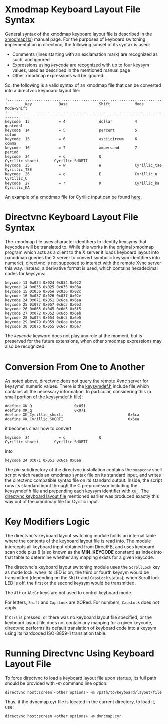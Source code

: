 # Xmodmap Keyboard Layout File Syntax #

General syntax of the xmodmap keyboard layout file is described in the [xmodmap(1x)](http://www.linuxmanpages.com/man1/xmodmap.1x.php) manual page. For the purposes of keyboard switching implementation in directvnc, the following subset of its syntax is used:

  * Comments (lines starting with an exclamation mark) are recognized as such, and ignored
  * Expressions using _keycode_ are recognized with up to four keysym values, used as described in the mentioned manual page
  * Other xmodmap expressions will be ignored.

So, the following is a valid syntax of an xmodmap file that can be converted into a directvnc keyboard layout file:

```
!...........................................................................
!        Key            Base              Shift           Mode    Mode+Shift
!---------------------------------------------------------------------------
keycode  13             = 4               dollar          4       quotedbl
keycode  14             = 5               percent         5       colon
keycode  15             = 6               asciicircum     6       comma
keycode  16             = 7               ampersand       7       period
keycode  24             = q               Q               Cyrillic_shorti       Cyrillic_SHORTI
keycode  25             = w               W               Cyrillic_tse          Cyrillic_TSE
keycode  26             = e               E               Cyrillic_u            Cyrillic_U
keycode  27             = r               R               Cyrillic_ka           Cyrillic_KA
```

An example of a xmodmap file for Cyrillic input can be found [here](http://directvnc-rev.googlecode.com/files/modmap.cyr).

# Directvnc Keyboard Layout File Syntax #

The xmodmap file uses character identifiers to identify keysyms that keycodes will be translated to. While this works in the original xmodmap program which acts as a client to the X server it loads keyboard layout into (xmodmap queries the X server to convert symbolic keysym identifiers into numeric), directvnc is not supposed to interact with the remote Xvnc server this way. Instead, a derivative format is used, which contains hexadecimal codes for keysyms:

```
keycode 13 0x034 0x024 0x034 0x022
keycode 14 0x035 0x025 0x035 0x03a
keycode 15 0x036 0x05e 0x036 0x02c
keycode 16 0x037 0x026 0x037 0x02e
keycode 24 0x071 0x051 0x6ca 0x6ea
keycode 25 0x077 0x057 0x6c3 0x6e3
keycode 26 0x065 0x045 0x6d5 0x6f5
keycode 27 0x072 0x052 0x6cb 0x6eb
keycode 28 0x074 0x054 0x6c5 0x6e5
keycode 29 0x079 0x059 0x6ce 0x6ee
keycode 30 0x075 0x055 0x6c7 0x6e7
```

The _keycode_ keyword does not play any role at the moment, but is preserved for the future extensions, when other xmodmap expressions may also be recognized.

# Conversion From One to Another #

As noted above, directvnc does not query the remote Xvnc server for keysyms' numeric values. There is the [keysymdef.h](http://cvsweb.xfree86.org/cvsweb/*checkout*/xc/include/keysymdef.h?rev=1.14) include file which contains all the necessary information. In particular, considering this (a small portion of the keysymdef.h file):

```
#define XK_Q                   0x051
#define XK_q                   0x071
#define XK_Cyrillic_shorti                             0x6ca
#define XK_Cyrillic_SHORTI                             0x6ea
```

it becomes clear how to convert

```
keycode  24             = q               Q               Cyrillic_shorti       Cyrillic_SHORTI
```

into

```
keycode 24 0x071 0x051 0x6ca 0x6ea
```

The _bin_ subdirectory of the directvnc installation contains the `xmapconv` shell script which reads an xmodmap syntax file on its standard input, and writes the directvnc compatible syntax file on its standard output. Inside, the script runs its standard input through the C preprocessor including the keysymdef.h file and prepending each keysym identifier with `XK_`. The [directvnc keyboard layout file](http://directvnc-rev.googlecode.com/files/dvncmap.cyr) mentioned earlier was produced exactly this way out of the xmodmap file for Cyrillic input.

# Key Modifiers Logic #

The directvnc's keyboard layout switching module holds an internal table where the contents of the keyboard layout file is read into. The module intercepts all keyboard input obtained from DirectFB, and uses keyboard scan code plus 8 (also known as the **MIN\_KEYCODE** constant) as index into that table to determine whether any mapping exists for a given keycode.

The directvnc's keyboard layout switching module uses the `ScrollLock` key as mode lock: when its LED is on, the third or fourth keysym would be transmitted (depending on the `Shift` and `CapsLock` status); when Scroll lock LED is off, the first or the second keysym would be transmitted.

The `Alt` or `AltGr` keys are not used to control keyboard mode.

For letters, `Shift` and `CapsLock` are XORed. For numbers, `CapsLock` does not apply.

If `Ctrl` is pressed, or there was no keyboard layout file specified, or the keyboard layout file does not contain any mapping for a given keycode, directvnc performs its default translation of keyboard code into a keysym using its hardcoded ISO-8859-1 translation table.

# Running Directvnc Using Keyboard Layout File #

To force directvnc to load a keyboard layout file upon startup, its full path should be provided with _-m_ command line option:

```
directvnc host:screen <other options> -m /path/to/keyboard/layout/file
```

Thus, if the dvncmap.cyr file is located in the current directory, to load it, use:

```
directvnc host:screen <other options> -m dvncmap.cyr
```

